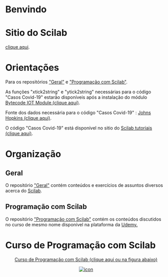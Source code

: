 # Benvindo

# Sitio do Scilab
<a target= 'new' href = "https://www.scilab.org/"> clique aqui</a>.
 
 # Orientações
 
 Para os repositórios <a target= 'new' href = "https://github.com/joaolrneto/Scilab/tree/master/Geral"> "Geral"</a> e <a target= 'new' href = "https://github.com/joaolrneto/Scilab/tree/master/Geral"> "Programação com Scilab"</a>.
 
 As funções "xtick2string" e "ytick2string" necessárias para o código "Casos Covid-19" estarão disponíveis após a instalação do módulo <a target= 'new' href = "https://atoms.scilab.org/toolboxes/bytecode_iot_module/2.0.1"> Bytecode IOT Module (clique aqui)</a>.

Fonte dos dados necessária para o código "Casos Covid-19" : <a target= 'new' href = "https://github.com/CSSEGISandData/COVID-19/blob/master/csse_covid_19_data/csse_covid_19_time_series"> Johns Hopkins (clique aqui)</a>.

O código "Casos Covid-19" está disponível no sitio do <a target= 'new' href = "https://www.scilab.org/tutorials"> Scilab tutoriais (clique aqui)</a>.
 
# Organização
## Geral
 <p>O repositório <a target= 'new' href = "https://github.com/joaolrneto/Scilab/tree/master/Geral"> "Geral"</a> contém conteúdos e exercícios de assuntos diversos acerca do <a target= 'new' href = "https://www.scilab.org/"> Scilab</a>.
	
## Programação com Scilab 
<p>O repositório <a target= 'new' href = "https://github.com/joaolrneto/Scilab/tree/master/Geral"> "Programação com Scilab"</a> contém os conteúdos discutidos no curso de mesmo nome disponível na plataforma da
	<a target='new' href="https://click.linksynergy.com/fs-bin/click?id=MaufOVPBmz4&offerid=507388.12908&type=3&subid=0"> Udemy.</a><img border="0" width="1" alt="" height="1" src="https://ad.linksynergy.com/fs-bin/show?id=MaufOVPBmz4&bids=507388.12908&type=3&subid=0" >
	
# Curso de Programação com Scilab
<center><a target ='new' href="https://www.udemy.com/course/aprenda-programacao-de-computadores-com-o-scilab/?referralCode=66378AFA4F4448BA427F" target="new"><p>
	Curso de Programação com Scilab (clique aqui ou na figura abaixo)
	</p><img alt="icon" border="0" src="https://img-a.udemycdn.com/course/240x135/757788_5249_19.jpg"></a></center>

